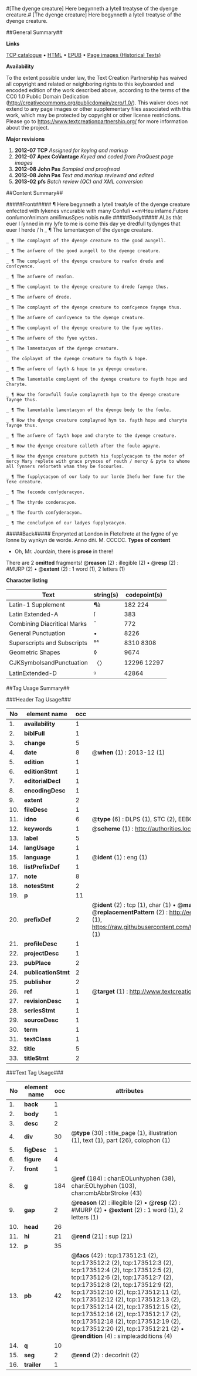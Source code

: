 #[The dyenge creature] Here begynneth a lytell treatyse of the dyenge creature.#
[The dyenge creature]
Here begynneth a lytell treatyse of the dyenge creature.

##General Summary##

**Links**

[TCP catalogue](http://www.ota.ox.ac.uk/tcp/)  • 
[HTML](http://tei.it.ox.ac.uk/tcp/Texts-HTML/free/A73/A73775.html)  • 
[EPUB](http://tei.it.ox.ac.uk/tcp/Texts-EPUB/free/A73/A73775.epub) • 
[Page images (Historical Texts)](https://historicaltexts.jisc.ac.uk/eebo-99900549e)

**Availability**

To the extent possible under law, the Text Creation Partnership has waived all copyright and related or neighboring rights to this keyboarded and encoded edition of the work described above, according to the terms of the CC0 1.0 Public Domain Dedication (http://creativecommons.org/publicdomain/zero/1.0/). This waiver does not extend to any page images or other supplementary files associated with this work, which may be protected by copyright or other license restrictions. Please go to https://www.textcreationpartnership.org/ for more information about the project.

**Major revisions**

1. __2012-07__ __TCP__ *Assigned for keying and markup*
1. __2012-07__ __Apex CoVantage__ *Keyed and coded from ProQuest page images*
1. __2012-08__ __John Pas__ *Sampled and proofread*
1. __2012-08__ __John Pas__ *Text and markup reviewed and edited*
1. __2013-02__ __pfs__ *Batch review (QC) and XML conversion*

##Content Summary##

#####Front#####
¶ Here begynneth a lytell treatyſe of the dyenge creature enfected with ſykenes vncurable with many Confuſi ••mꝰHeu infame.Futore conſumorAnimam amiſimusSpes nobis nulle
#####Body#####
ALàs thàt euer I ſynned in my lyfe to me is come this day ye dredfull tydynges that euer I herde / h
    _ ¶ The lamentacyon of the dyenge creature.

    _ ¶ The complaynt of the dyenge creature to the good aungell.

    _ ¶ The anſwere of the good aungell to the dyenge creature.

    _ ¶ The complaynt of the dyenge creature to reaſon drede and conſcyence.

    _ ¶ The anſwere of reaſon.

    _ ¶ The complaynt to the dyenge creature to drede ſaynge thus.

    _ ¶ The anſwere of drede.

    _ ¶ The complaynt of the dyenge creature to conſcyence ſaynge thus.

    _ ¶ The anſwere of conſcyence to the dyenge creature.

    _ ¶ The complaynt of the dyenge creature to the fyue wyttes.

    _ ¶ The anſwere of the fyue wyttes.

    _ ¶ The lamentacyon of the dyenge creature.

    _ The cōplaynt of the dyenge creature to fayth & hope.

    _ ¶ The anſwere of fayth & hope to ye dyenge creature.

    _ ¶ The lamentable complaynt of the dyenge creature to fayth hope and charyte.

    _ ¶ How the ſorowfull ſoule complayneth hym to the dyenge creature ſaynge thus.

    _ ¶ The lamentable lamentacyon of the dyenge body to the ſoule.

    _ ¶ How the dyenge creature complayned hym to. fayth hope and charyte ſaynge thus.

    _ ¶ The anſwere of fayth hope and charyte to the dyenge creature.

    _ ¶ How the dyenge creature calleth after the ſoule agayne.

    _ ¶ How the dyenge creature putteth his ſupplycacyon to the moder of mercy Mary replete with grace prynces of reuth / mercy & pyte to whome all ſynners reſorteth whan they be ſocourles.

    _ ¶ The ſupplycacyon of our lady to our lorde Iheſu her ſone for the ſeke creature.

    _ ¶ The ſeconde conſyderacyon.

    _ ¶ The thyrde conderacyon.

    _ ¶ The fourth conſyderacyon.

    _ ¶ The concluſyon of our ladyes ſupplycacyon.

#####Back#####
Enprynted at London in Fleteſtrete at the ſygne of ye ſonne by wynkyn de worde. Anno dn̄i. M. CCCCC.
**Types of content**

  * Oh, Mr. Jourdain, there is **prose** in there!

There are 2 **omitted** fragments! 
 @__reason__ (2) : illegible (2)  •  @__resp__ (2) : #MURP (2)  •  @__extent__ (2) : 1 word (1), 2 letters (1)

**Character listing**


|Text|string(s)|codepoint(s)|
|---|---|---|
|Latin-1 Supplement|¶à|182 224|
|Latin Extended-A|ſ|383|
|Combining             Diacritical Marks|̄|772|
|General Punctuation|•|8226|
|Superscripts             and Subscripts|⁶⁴|8310 8308|
|Geometric Shapes|◊|9674|
|CJKSymbolsandPunctuation|〈〉|12296 12297|
|LatinExtended-D|ꝰ|42864|

##Tag Usage Summary##

###Header Tag Usage###

|No|element name|occ|attributes|
|---|---|---|---|
|1.|__availability__|1||
|2.|__biblFull__|1||
|3.|__change__|5||
|4.|__date__|8| @__when__ (1) : 2013-12 (1)|
|5.|__edition__|1||
|6.|__editionStmt__|1||
|7.|__editorialDecl__|1||
|8.|__encodingDesc__|1||
|9.|__extent__|2||
|10.|__fileDesc__|1||
|11.|__idno__|6| @__type__ (6) : DLPS (1), STC (2), EEBO-CITATION (1), PROQUEST (1), VID (1)|
|12.|__keywords__|1| @__scheme__ (1) : http://authorities.loc.gov/ (1)|
|13.|__label__|5||
|14.|__langUsage__|1||
|15.|__language__|1| @__ident__ (1) : eng (1)|
|16.|__listPrefixDef__|1||
|17.|__note__|8||
|18.|__notesStmt__|2||
|19.|__p__|11||
|20.|__prefixDef__|2| @__ident__ (2) : tcp (1), char (1)  •  @__matchPattern__ (2) : ([0-9\-]+):([0-9IVX]+) (1), (.+) (1)  •  @__replacementPattern__ (2) : http://eebo.chadwyck.com/downloadtiff?vid=$1&page=$2 (1), https://raw.githubusercontent.com/textcreationpartnership/Texts/master/tcpchars.xml#$1 (1)|
|21.|__profileDesc__|1||
|22.|__projectDesc__|1||
|23.|__pubPlace__|2||
|24.|__publicationStmt__|2||
|25.|__publisher__|2||
|26.|__ref__|1| @__target__ (1) : http://www.textcreationpartnership.org/docs/. (1)|
|27.|__revisionDesc__|1||
|28.|__seriesStmt__|1||
|29.|__sourceDesc__|1||
|30.|__term__|1||
|31.|__textClass__|1||
|32.|__title__|5||
|33.|__titleStmt__|2||


###Text Tag Usage###

|No|element name|occ|attributes|
|---|---|---|---|
|1.|__back__|1||
|2.|__body__|1||
|3.|__desc__|2||
|4.|__div__|30| @__type__ (30) : title_page (1), illustration (1), text (1), part (26), colophon (1)|
|5.|__figDesc__|1||
|6.|__figure__|4||
|7.|__front__|1||
|8.|__g__|184| @__ref__ (184) : char:EOLunhyphen (38), char:EOLhyphen (103), char:cmbAbbrStroke (43)|
|9.|__gap__|2| @__reason__ (2) : illegible (2)  •  @__resp__ (2) : #MURP (2)  •  @__extent__ (2) : 1 word (1), 2 letters (1)|
|10.|__head__|26||
|11.|__hi__|21| @__rend__ (21) : sup (21)|
|12.|__p__|35||
|13.|__pb__|42| @__facs__ (42) : tcp:173512:1 (2), tcp:173512:2 (2), tcp:173512:3 (2), tcp:173512:4 (2), tcp:173512:5 (2), tcp:173512:6 (2), tcp:173512:7 (2), tcp:173512:8 (2), tcp:173512:9 (2), tcp:173512:10 (2), tcp:173512:11 (2), tcp:173512:12 (2), tcp:173512:13 (2), tcp:173512:14 (2), tcp:173512:15 (2), tcp:173512:16 (2), tcp:173512:17 (2), tcp:173512:18 (2), tcp:173512:19 (2), tcp:173512:20 (2), tcp:173512:21 (2)  •  @__rendition__ (4) : simple:additions (4)|
|14.|__q__|10||
|15.|__seg__|2| @__rend__ (2) : decorInit (2)|
|16.|__trailer__|1||
